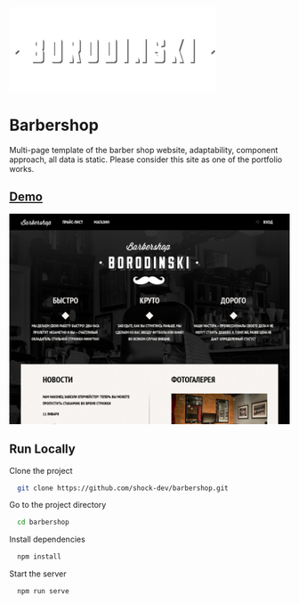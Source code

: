 ![Barbershop](./intro.png)

# Barbershop

Multi-page template of the barber shop website, adaptability, component approach, all data is static. Please consider this site as one of the portfolio works.

## [Demo](https://barbershop-tau.vercel.app/)
![Barbershop](./screen.jpg)

## Run Locally

Clone the project

```bash
  git clone https://github.com/shock-dev/barbershop.git
```

Go to the project directory

```bash
  cd barbershop
```

Install dependencies

```bash
  npm install
```

Start the server

```bash
  npm run serve
```
